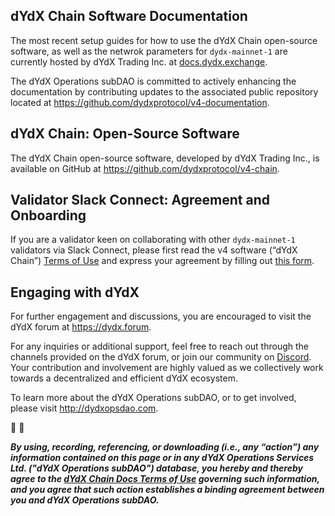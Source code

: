 ## dYdX Chain Software Documentation

The most recent setup guides for how to use the dYdX Chain open-source software, as well as the netwrok parameters for `dydx-mainnet-1` are currently hosted by dYdX Trading Inc. at [docs.dydx.exchange](https://docs.dydx.exchange/).

The dYdX Operations subDAO is committed to actively enhancing the documentation by contributing updates to the associated public repository located at https://github.com/dydxprotocol/v4-documentation.

## dYdX Chain: Open-Source Software

The dYdX Chain open-source software, developed by dYdX Trading Inc., is available on GitHub at https://github.com/dydxprotocol/v4-chain.

## Validator Slack Connect: Agreement and Onboarding

If you are a validator keen on collaborating with other `dydx-mainnet-1` validators via Slack Connect, please first read the v4 software (“dYdX Chain”) [Terms of Use](https://dydx.exchange/v4-terms) and express your agreement by filling out [this form](https://forms.gle/ywz8wJfaK7j4jDRN7).

## Engaging with dYdX

For further engagement and discussions, you are encouraged to visit the dYdX forum at https://dydx.forum.

For any inquiries or additional support, feel free to reach out through the channels provided on the dYdX forum, or join our community on [Discord](https://discord.com/invite/dydx). Your contribution and involvement are highly valued as we collectively work towards a decentralized and efficient dYdX ecosystem.

To learn more about the dYdX Operations subDAO, or to get involved, please visit http://dydxopsdao.com.

🦔 💜

***By using, recording, referencing, or downloading (i.e., any “action”) any information contained on this page or in any dYdX Operations Services Ltd. ("dYdX Operations subDAO") database, you hereby and thereby agree to the [dYdX Chain Docs Terms of Use](./terms_and_policies/terms_of_use) governing such information, and you agree that such action establishes a binding agreement between you and dYdX Operations subDAO.***
